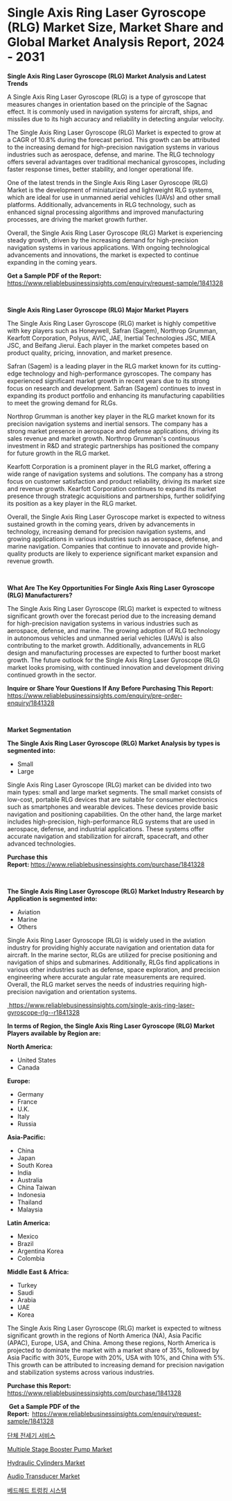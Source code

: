 <p><h1>Single Axis Ring Laser Gyroscope (RLG) Market Size, Market Share and Global Market Analysis Report, 2024 - 2031</h1></p><p><strong>Single Axis Ring Laser Gyroscope (RLG) Market Analysis and Latest Trends</strong></p>
<p><p>A Single Axis Ring Laser Gyroscope (RLG) is a type of gyroscope that measures changes in orientation based on the principle of the Sagnac effect. It is commonly used in navigation systems for aircraft, ships, and missiles due to its high accuracy and reliability in detecting angular velocity.</p><p>The Single Axis Ring Laser Gyroscope (RLG) Market is expected to grow at a CAGR of 10.8% during the forecast period. This growth can be attributed to the increasing demand for high-precision navigation systems in various industries such as aerospace, defense, and marine. The RLG technology offers several advantages over traditional mechanical gyroscopes, including faster response times, better stability, and longer operational life.</p><p>One of the latest trends in the Single Axis Ring Laser Gyroscope (RLG) Market is the development of miniaturized and lightweight RLG systems, which are ideal for use in unmanned aerial vehicles (UAVs) and other small platforms. Additionally, advancements in RLG technology, such as enhanced signal processing algorithms and improved manufacturing processes, are driving the market growth further.</p><p>Overall, the Single Axis Ring Laser Gyroscope (RLG) Market is experiencing steady growth, driven by the increasing demand for high-precision navigation systems in various applications. With ongoing technological advancements and innovations, the market is expected to continue expanding in the coming years.</p></p>
<p><strong>Get a Sample PDF of the Report:&nbsp;</strong> <a href="https://www.reliablebusinessinsights.com/enquiry/request-sample/1841328">https://www.reliablebusinessinsights.com/enquiry/request-sample/1841328</a></p>
<p>&nbsp;</p>
<p><strong>Single Axis Ring Laser Gyroscope (RLG) Major Market Players</strong></p>
<p><p>The Single Axis Ring Laser Gyroscope (RLG) market is highly competitive with key players such as Honeywell, Safran (Sagem), Northrop Grumman, Kearfott Corporation, Polyus, AVIC, JAE, Inertial Technologies JSC, MIEA JSC, and Beifang Jierui. Each player in the market competes based on product quality, pricing, innovation, and market presence.</p><p>Safran (Sagem) is a leading player in the RLG market known for its cutting-edge technology and high-performance gyroscopes. The company has experienced significant market growth in recent years due to its strong focus on research and development. Safran (Sagem) continues to invest in expanding its product portfolio and enhancing its manufacturing capabilities to meet the growing demand for RLGs.</p><p>Northrop Grumman is another key player in the RLG market known for its precision navigation systems and inertial sensors. The company has a strong market presence in aerospace and defense applications, driving its sales revenue and market growth. Northrop Grumman's continuous investment in R&D and strategic partnerships has positioned the company for future growth in the RLG market.</p><p>Kearfott Corporation is a prominent player in the RLG market, offering a wide range of navigation systems and solutions. The company has a strong focus on customer satisfaction and product reliability, driving its market size and revenue growth. Kearfott Corporation continues to expand its market presence through strategic acquisitions and partnerships, further solidifying its position as a key player in the RLG market.</p><p>Overall, the Single Axis Ring Laser Gyroscope market is expected to witness sustained growth in the coming years, driven by advancements in technology, increasing demand for precision navigation systems, and growing applications in various industries such as aerospace, defense, and marine navigation. Companies that continue to innovate and provide high-quality products are likely to experience significant market expansion and revenue growth.</p></p>
<p>&nbsp;</p>
<p><strong>What Are The Key Opportunities For Single Axis Ring Laser Gyroscope (RLG) Manufacturers?</strong></p>
<p><p>The Single Axis Ring Laser Gyroscope (RLG) market is expected to witness significant growth over the forecast period due to the increasing demand for high-precision navigation systems in various industries such as aerospace, defense, and marine. The growing adoption of RLG technology in autonomous vehicles and unmanned aerial vehicles (UAVs) is also contributing to the market growth. Additionally, advancements in RLG design and manufacturing processes are expected to further boost market growth. The future outlook for the Single Axis Ring Laser Gyroscope (RLG) market looks promising, with continued innovation and development driving continued growth in the sector.</p></p>
<p><strong>Inquire or Share Your Questions If Any Before Purchasing This Report:</strong> <a href="https://www.reliablebusinessinsights.com/enquiry/pre-order-enquiry/1841328">https://www.reliablebusinessinsights.com/enquiry/pre-order-enquiry/1841328</a></p>
<p>&nbsp;</p>
<p><strong>Market Segmentation</strong></p>
<p><strong>The Single Axis Ring Laser Gyroscope (RLG) Market Analysis by types is segmented into:</strong></p>
<p><ul><li>Small</li><li>Large</li></ul></p>
<p><p>Single Axis Ring Laser Gyroscope (RLG) market can be divided into two main types: small and large market segments. The small market consists of low-cost, portable RLG devices that are suitable for consumer electronics such as smartphones and wearable devices. These devices provide basic navigation and positioning capabilities. On the other hand, the large market includes high-precision, high-performance RLG systems that are used in aerospace, defense, and industrial applications. These systems offer accurate navigation and stabilization for aircraft, spacecraft, and other advanced technologies.</p></p>
<p><strong>Purchase this Report:&nbsp;</strong><a href="https://www.reliablebusinessinsights.com/purchase/1841328">https://www.reliablebusinessinsights.com/purchase/1841328</a></p>
<p>&nbsp;</p>
<p><strong>The Single Axis Ring Laser Gyroscope (RLG) Market Industry Research by Application is segmented into:</strong></p>
<p><ul><li>Aviation</li><li>Marine</li><li>Others</li></ul></p>
<p><p>Single Axis Ring Laser Gyroscope (RLG) is widely used in the aviation industry for providing highly accurate navigation and orientation data for aircraft. In the marine sector, RLGs are utilized for precise positioning and navigation of ships and submarines. Additionally, RLGs find applications in various other industries such as defense, space exploration, and precision engineering where accurate angular rate measurements are required. Overall, the RLG market serves the needs of industries requiring high-precision navigation and orientation systems.</p></p>
<p><a href="https://www.reliablebusinessinsights.com/single-axis-ring-laser-gyroscope-rlg--r1841328">&nbsp;https://www.reliablebusinessinsights.com/single-axis-ring-laser-gyroscope-rlg--r1841328</a></p>
<p><strong>In terms of Region, the Single Axis Ring Laser Gyroscope (RLG) Market Players available by Region are:</strong></p>
<p>
    <p> <strong> North America: </strong>
        <ul>
            <li>United States</li>
            <li>Canada</li>
        </ul>
        </p> 
    <p> <strong> Europe: </strong>
        <ul>
            <li>Germany</li>
            <li>France</li>
            <li>U.K.</li>
            <li>Italy</li>
            <li>Russia</li>
        </ul>
        </p> 
    <p> <strong> Asia-Pacific: </strong>
        <ul>
            <li>China</li>
            <li>Japan</li>
            <li>South Korea</li>
            <li>India</li>
            <li>Australia</li>
            <li>China Taiwan</li>
            <li>Indonesia</li>
            <li>Thailand</li>
            <li>Malaysia</li>
        </ul>
        </p> 
    <p> <strong> Latin America: </strong>
        <ul>
            <li>Mexico</li>
            <li>Brazil</li>
            <li>Argentina Korea</li>
            <li>Colombia</li>
        </ul>
        </p> 
    <p> <strong> Middle East & Africa: </strong>
        <ul>
            <li>Turkey</li>
            <li>Saudi</li>
            <li>Arabia</li>
            <li>UAE</li>
            <li>Korea</li>
        </ul>
    </p>
    </p>
<p><p>The Single Axis Ring Laser Gyroscope (RLG) market is expected to witness significant growth in the regions of North America (NA), Asia Pacific (APAC), Europe, USA, and China. Among these regions, North America is projected to dominate the market with a market share of 35%, followed by Asia Pacific with 30%, Europe with 20%, USA with 10%, and China with 5%. This growth can be attributed to increasing demand for precision navigation and stabilization systems across various industries.</p></p>
<p><strong>Purchase this Report: </strong><a href="https://www.reliablebusinessinsights.com/purchase/1841328">https://www.reliablebusinessinsights.com/purchase/1841328</a></p>
<p>&nbsp;<strong>Get a Sample PDF of the Report:&nbsp;&nbsp;</strong><a href="https://www.reliablebusinessinsights.com/enquiry/request-sample/1841328">https://www.reliablebusinessinsights.com/enquiry/request-sample/1841328</a></p>
<p><strong></strong></p>
<p><p><a href="https://github.com/mofijurk071/Market-Research-Report-List-1/blob/main/6346829176565.md">단체 전세기 서비스</a></p><p><a href="https://www.linkedin.com/pulse/global-multiple-stage-booster-pump-market-product-type-application-ffyvc?trackingId=6KMEHhinu0qMXw9S0zrD7Q%3D%3D">Multiple Stage Booster Pump Market</a></p><p><a href="https://github.com/AKSHATREPORTPRIME/Market-Research-Report-List-5/blob/main/hydraulic-cylinders-market.md">Hydraulic Cylinders Market</a></p><p><a href="https://github.com/indrystar/Market-Research-Report-List-4/blob/main/audio-transducer-market.md">Audio Transducer Market</a></p><p><a href="https://github.com/alfitoms13/Market-Research-Report-List-1/blob/main/9260239176564.md">베드헤드 트렁킹 시스템</a></p></p>